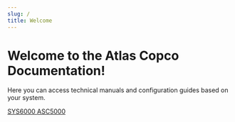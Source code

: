 ```yaml
---
slug: /
title: Welcome
---
```


# Welcome to the Atlas Copco Documentation!

Here you can access technical manuals and configuration guides based on your system.

<div style={{ display: 'flex', gap: '1rem', marginTop: '2rem' }}>

  <a class="button button--primary button--lg" href="/docs/sys6000/intro">
    SYS6000
  </a>

  <a class="button button--primary button--lg" href="/docs/asc5000/intro">
    ASC5000
  </a>

</div>

